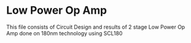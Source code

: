 # Low Power Op Amp
This file consists of Circuit Design and results of 2 stage Low Power Op Amp done on 180nm technology using SCL180
